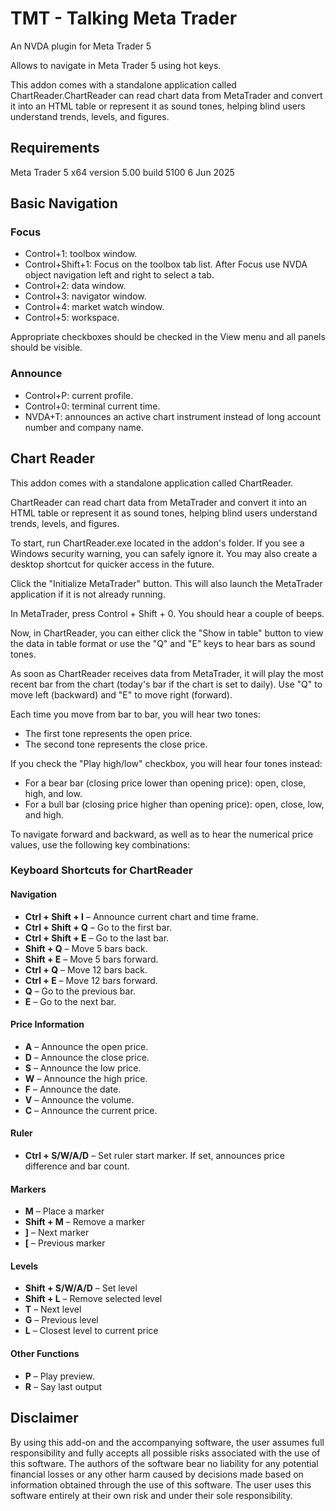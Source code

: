 # TMT - Talking Meta Trader

An NVDA plugin for Meta Trader 5

Allows to navigate in Meta Trader 5 using hot keys.

This addon comes with a standalone application called ChartReader.ChartReader can read chart data from MetaTrader and convert it into an HTML table or represent it as sound tones, helping blind users understand trends, levels, and figures.

## Requirements

 Meta Trader 5 x64 version 5.00 build 5100 6 Jun 2025
 
## Basic Navigation

### Focus

* Control+1: toolbox window.
* Control+Shift+1: Focus on the toolbox tab list. After Focus use NVDA object navigation left and right to select a tab.
* Control+2: data window.
* Control+3: navigator window.
* Control+4: market watch window.
* Control+5: workspace.

Appropriate checkboxes should be checked in the View menu and all panels should be visible.

### Announce

* Control+P: current profile.
* Control+0: terminal current time.
* NVDA+T: announces an active chart instrument instead of long account number and company name.

## Chart Reader

This addon comes with a standalone application called ChartReader.

ChartReader can read chart data from MetaTrader and convert it into an HTML table or represent it as sound tones, helping blind users understand trends, levels, and figures.

To start, run ChartReader.exe located in the addon's folder. If you see a Windows security warning, you can safely ignore it. You may also create a desktop shortcut for quicker access in the future.

Click the "Initialize MetaTrader" button. This will also launch the MetaTrader application if it is not already running.

In MetaTrader, press Control + Shift + 0. You should hear a couple of beeps.

Now, in ChartReader, you can either click the "Show in table" button to view the data in table format or use the "Q" and "E" keys to hear bars as sound tones.

As soon as ChartReader receives data from MetaTrader, it will play the most recent bar from the chart (today's bar if the chart is set to daily). Use "Q" to move left (backward) and "E" to move right (forward).

Each time you move from bar to bar, you will hear two tones:
* The first tone represents the open price.
* The second tone represents the close price.

If you check the "Play high/low" checkbox, you will hear four tones instead:
* For a bear bar (closing price lower than opening price): open, close, high, and low.
* For a bull bar (closing price higher than opening price): open, close, low, and high.

To navigate forward and backward, as well as to hear the numerical price values, use the following key combinations:

### Keyboard Shortcuts for ChartReader

#### Navigation

- **Ctrl + Shift + I** – Announce current chart and time frame.
- **Ctrl + Shift + Q** – Go to the first bar.
- **Ctrl + Shift + E** – Go to the last bar.
- **Shift + Q** – Move 5 bars back.
- **Shift + E** – Move 5 bars forward.
- **Ctrl + Q** – Move 12 bars back.
- **Ctrl + E** – Move 12 bars forward.
- **Q** – Go to the previous bar.
- **E** – Go to the next bar.

#### Price Information

- **A** – Announce the open price.
- **D** – Announce the close price.
- **S** – Announce the low price.
- **W** – Announce the high price.
- **F** – Announce the date.
- **V** – Announce the volume.
- **C** – Announce the current price.

#### Ruler

- **Ctrl + S/W/A/D** – Set ruler start marker. If set, announces price difference and bar count.

#### Markers

- **M** – Place a marker
- **Shift + M** – Remove a marker
- **]** – Next marker
- **[** – Previous marker

#### Levels

- **Shift + S/W/A/D** – Set level
- **Shift + L** – Remove selected level
- **T** – Next level
- **G** – Previous level
- **L** – Closest level to current price

#### Other Functions

- **P** – Play preview.
- **R** – Say last output

## **Disclaimer**
By using this add-on and the accompanying software, the user assumes full responsibility and fully accepts all possible risks associated with the use of this software. The authors of the software bear no liability for any potential financial losses or any other harm caused by decisions made based on information obtained through the use of this software. The user uses this software entirely at their own risk and under their sole responsibility.
